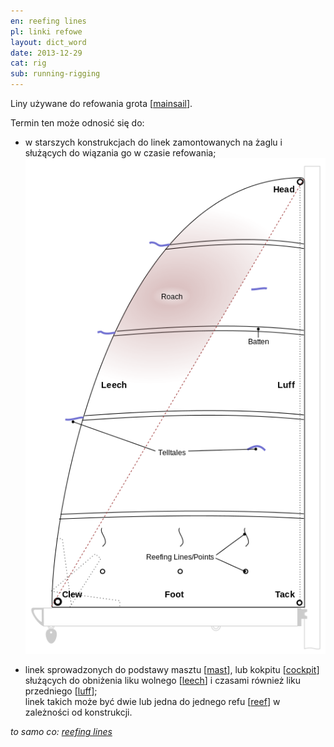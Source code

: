 ```yaml
---
en: reefing lines
pl: linki refowe
layout: dict_word
date: 2013-12-29
cat: rig
sub: running-rigging
---
```


Liny używane do refowania grota [[mainsail](/dict/mainsail.html)].

Termin ten może odnosić się do:  

* w starszych konstrukcjach do linek zamontowanych na żaglu i służących do wiązania go w czasie refowania;
  ![części żagla](/img/dict/parts_of_a_sail.png)

* linek sprowadzonych do podstawy masztu [[mast](/dict/mast.html)], lub kokpitu [[cockpit](/dict/cockpit.html)] 
  służących do obniżenia liku wolnego [[leech](/dict/leech.html)] i czasami również liku przedniego [[luff](/dict/luff.html)];  
  linek takich może być dwie lub jedna do jednego refu [[reef](/dict/reef.html)] w zależności od konstrukcji.
  
*to samo co: [reefing lines](/dict/reefing-lines.html)*
